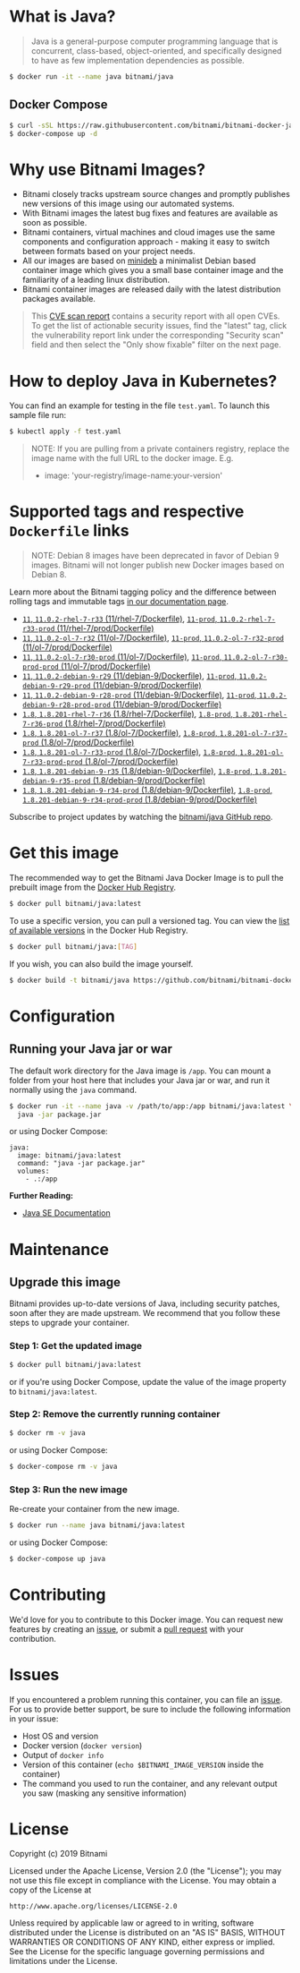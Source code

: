 # What is Java?

> Java is a general-purpose computer programming language that is concurrent, class-based, object-oriented, and specifically designed to have as few implementation dependencies as possible.

```bash
$ docker run -it --name java bitnami/java
```

## Docker Compose

```bash
$ curl -sSL https://raw.githubusercontent.com/bitnami/bitnami-docker-java/master/docker-compose.yml > docker-compose.yml
$ docker-compose up -d
```

# Why use Bitnami Images?

* Bitnami closely tracks upstream source changes and promptly publishes new versions of this image using our automated systems.
* With Bitnami images the latest bug fixes and features are available as soon as possible.
* Bitnami containers, virtual machines and cloud images use the same components and configuration approach - making it easy to switch between formats based on your project needs.
* All our images are based on [minideb](https://github.com/bitnami/minideb) a minimalist Debian based container image which gives you a small base container image and the familiarity of a leading linux distribution.
* Bitnami container images are released daily with the latest distribution packages available.


> This [CVE scan report](https://quay.io/repository/bitnami/java?tab=tags) contains a security report with all open CVEs. To get the list of actionable security issues, find the "latest" tag, click the vulnerability report link under the corresponding "Security scan" field and then select the "Only show fixable" filter on the next page.

# How to deploy Java in Kubernetes?

You can find an example for testing in the file `test.yaml`. To launch this sample file run:

```bash
$ kubectl apply -f test.yaml
```

> NOTE: If you are pulling from a private containers registry, replace the image name with the full URL to the docker image. E.g.
>
> - image: 'your-registry/image-name:your-version'

# Supported tags and respective `Dockerfile` links

> NOTE: Debian 8 images have been deprecated in favor of Debian 9 images. Bitnami will not longer publish new Docker images based on Debian 8.

Learn more about the Bitnami tagging policy and the difference between rolling tags and immutable tags [in our documentation page](https://docs.bitnami.com/containers/how-to/understand-rolling-tags-containers/).


- [`11`, `11.0.2-rhel-7-r33` (11/rhel-7/Dockerfile)](https://github.com/bitnami/bitnami-docker-java/blob/11.0.2-rhel-7-r33/11/rhel-7/Dockerfile), [`11-prod`, `11.0.2-rhel-7-r33-prod` (11/rhel-7/prod/Dockerfile)](https://github.com/bitnami/bitnami-docker-java/blob/11.0.2-rhel-7-r33/11/rhel-7/prod/Dockerfile)
- [`11`, `11.0.2-ol-7-r32` (11/ol-7/Dockerfile)](https://github.com/bitnami/bitnami-docker-java/blob/11.0.2-ol-7-r32/11/ol-7/Dockerfile), [`11-prod`, `11.0.2-ol-7-r32-prod` (11/ol-7/prod/Dockerfile)](https://github.com/bitnami/bitnami-docker-java/blob/11.0.2-ol-7-r32/11/ol-7/prod/Dockerfile)
- [`11`, `11.0.2-ol-7-r30-prod` (11/ol-7/Dockerfile)](https://github.com/bitnami/bitnami-docker-java/blob/11.0.2-ol-7-r30-prod/11/ol-7/Dockerfile), [`11-prod`, `11.0.2-ol-7-r30-prod-prod` (11/ol-7/prod/Dockerfile)](https://github.com/bitnami/bitnami-docker-java/blob/11.0.2-ol-7-r30-prod/11/ol-7/prod/Dockerfile)
- [`11`, `11.0.2-debian-9-r29` (11/debian-9/Dockerfile)](https://github.com/bitnami/bitnami-docker-java/blob/11.0.2-debian-9-r29/11/debian-9/Dockerfile), [`11-prod`, `11.0.2-debian-9-r29-prod` (11/debian-9/prod/Dockerfile)](https://github.com/bitnami/bitnami-docker-java/blob/11.0.2-debian-9-r29/11/debian-9/prod/Dockerfile)
- [`11`, `11.0.2-debian-9-r28-prod` (11/debian-9/Dockerfile)](https://github.com/bitnami/bitnami-docker-java/blob/11.0.2-debian-9-r28-prod/11/debian-9/Dockerfile), [`11-prod`, `11.0.2-debian-9-r28-prod-prod` (11/debian-9/prod/Dockerfile)](https://github.com/bitnami/bitnami-docker-java/blob/11.0.2-debian-9-r28-prod/11/debian-9/prod/Dockerfile)
- [`1.8`, `1.8.201-rhel-7-r36` (1.8/rhel-7/Dockerfile)](https://github.com/bitnami/bitnami-docker-java/blob/1.8.201-rhel-7-r36/1.8/rhel-7/Dockerfile), [`1.8-prod`, `1.8.201-rhel-7-r36-prod` (1.8/rhel-7/prod/Dockerfile)](https://github.com/bitnami/bitnami-docker-java/blob/1.8.201-rhel-7-r36/1.8/rhel-7/prod/Dockerfile)
- [`1.8`, `1.8.201-ol-7-r37` (1.8/ol-7/Dockerfile)](https://github.com/bitnami/bitnami-docker-java/blob/1.8.201-ol-7-r37/1.8/ol-7/Dockerfile), [`1.8-prod`, `1.8.201-ol-7-r37-prod` (1.8/ol-7/prod/Dockerfile)](https://github.com/bitnami/bitnami-docker-java/blob/1.8.201-ol-7-r37/1.8/ol-7/prod/Dockerfile)
- [`1.8`, `1.8.201-ol-7-r33-prod` (1.8/ol-7/Dockerfile)](https://github.com/bitnami/bitnami-docker-java/blob/1.8.201-ol-7-r33-prod/1.8/ol-7/Dockerfile), [`1.8-prod`, `1.8.201-ol-7-r33-prod-prod` (1.8/ol-7/prod/Dockerfile)](https://github.com/bitnami/bitnami-docker-java/blob/1.8.201-ol-7-r33-prod/1.8/ol-7/prod/Dockerfile)
- [`1.8`, `1.8.201-debian-9-r35` (1.8/debian-9/Dockerfile)](https://github.com/bitnami/bitnami-docker-java/blob/1.8.201-debian-9-r35/1.8/debian-9/Dockerfile), [`1.8-prod`, `1.8.201-debian-9-r35-prod` (1.8/debian-9/prod/Dockerfile)](https://github.com/bitnami/bitnami-docker-java/blob/1.8.201-debian-9-r35/1.8/debian-9/prod/Dockerfile)
- [`1.8`, `1.8.201-debian-9-r34-prod` (1.8/debian-9/Dockerfile)](https://github.com/bitnami/bitnami-docker-java/blob/1.8.201-debian-9-r34-prod/1.8/debian-9/Dockerfile), [`1.8-prod`, `1.8.201-debian-9-r34-prod-prod` (1.8/debian-9/prod/Dockerfile)](https://github.com/bitnami/bitnami-docker-java/blob/1.8.201-debian-9-r34-prod/1.8/debian-9/prod/Dockerfile)

Subscribe to project updates by watching the [bitnami/java GitHub repo](https://github.com/bitnami/bitnami-docker-java).

# Get this image

The recommended way to get the Bitnami Java Docker Image is to pull the prebuilt image from the [Docker Hub Registry](https://hub.docker.com/r/bitnami/java).

```bash
$ docker pull bitnami/java:latest
```

To use a specific version, you can pull a versioned tag. You can view the [list of available versions](https://hub.docker.com/r/bitnami/java/tags/) in the Docker Hub Registry.

```bash
$ docker pull bitnami/java:[TAG]
```

If you wish, you can also build the image yourself.

```bash
$ docker build -t bitnami/java https://github.com/bitnami/bitnami-docker-java.git
```

# Configuration

## Running your Java jar or war

The default work directory for the Java image is `/app`. You can mount a folder from your host here that includes your Java jar or war, and run it normally using the `java` command.

```bash
$ docker run -it --name java -v /path/to/app:/app bitnami/java:latest \
  java -jar package.jar
```

or using Docker Compose:

```
java:
  image: bitnami/java:latest
  command: "java -jar package.jar"
  volumes:
    - .:/app
```

**Further Reading:**

  - [Java SE Documentation](https://docs.oracle.com/javase/8/docs/api/)

# Maintenance

## Upgrade this image

Bitnami provides up-to-date versions of Java, including security patches, soon after they are made upstream. We recommend that you follow these steps to upgrade your container.

### Step 1: Get the updated image

```bash
$ docker pull bitnami/java:latest
```

or if you're using Docker Compose, update the value of the image property to `bitnami/java:latest`.

### Step 2: Remove the currently running container

```bash
$ docker rm -v java
```

or using Docker Compose:

```bash
$ docker-compose rm -v java
```

### Step 3: Run the new image

Re-create your container from the new image.

```bash
$ docker run --name java bitnami/java:latest
```

or using Docker Compose:

```bash
$ docker-compose up java
```

# Contributing

We'd love for you to contribute to this Docker image. You can request new features by creating an [issue](https://github.com/bitnami/bitnami-docker-java/issues), or submit a [pull request](https://github.com/bitnami/bitnami-docker-java/pulls) with your contribution.

# Issues

If you encountered a problem running this container, you can file an [issue](https://github.com/bitnami/bitnami-docker-java/issues). For us to provide better support, be sure to include the following information in your issue:

- Host OS and version
- Docker version (`docker version`)
- Output of `docker info`
- Version of this container (`echo $BITNAMI_IMAGE_VERSION` inside the container)
- The command you used to run the container, and any relevant output you saw (masking any sensitive
information)

# License

Copyright (c) 2019 Bitnami

Licensed under the Apache License, Version 2.0 (the "License");
you may not use this file except in compliance with the License.
You may obtain a copy of the License at

    http://www.apache.org/licenses/LICENSE-2.0

Unless required by applicable law or agreed to in writing, software
distributed under the License is distributed on an "AS IS" BASIS,
WITHOUT WARRANTIES OR CONDITIONS OF ANY KIND, either express or implied.
See the License for the specific language governing permissions and
limitations under the License.
